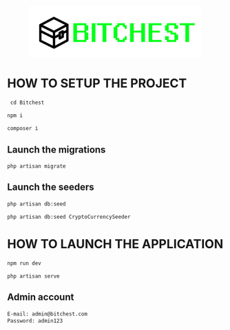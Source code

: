<p align="center"><a href="#" target="_blank"><img src="./public/images/bitchest_logo.png" width="400" alt="logo"></a></p>

# **HOW TO SETUP THE PROJECT**

```
 cd Bitchest
```

```
npm i
```

```
composer i
```

## Launch the migrations

```
php artisan migrate
```

## Launch the seeders

```
php artisan db:seed
```

```
php artisan db:seed CryptoCurrencySeeder
```

# **HOW TO LAUNCH THE APPLICATION**

```
npm run dev
```

```
php artisan serve
```

## Admin account

```
E-mail: admin@bitchest.com
Password: admin123
```